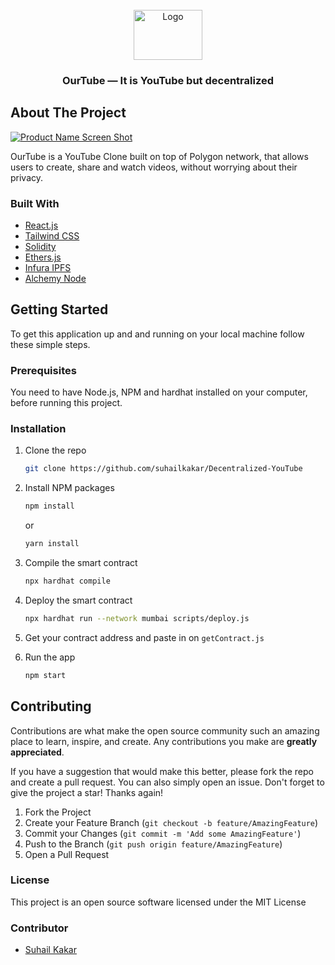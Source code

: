 

<div id="top"></div>

<br />
<div align="center">
  <a href="https://github.com/suhailkakar/Decentralized-YouTube">
    <img src="logo.png" alt="Logo" width="110" height="80">
  </a>

<h3 align="center">OurTube — It is YouTube but decentralized</h3>

</div>



## About The Project

[![Product Name Screen Shot][product-screenshot]](https://twitter.com/suhailkakar)

OurTube is a YouTube Clone built on top of Polygon network, that allows users to create, share and watch videos, without worrying about their privacy.



### Built With

* [React.js](https://reactjs.org/)
* [Tailwind CSS](https://tailwindcss.com/)
* [Solidity](https://soliditylang.org/)
* [Ethers.js](https://docs.ethers.io/v5/)
* [Infura IPFS](https://infura.io/product/ipfs)
* [Alchemy Node](https://www.alchemy.com/)



<!-- GETTING STARTED -->
## Getting Started

To get this application up and and running on your local machine follow these simple steps.

### Prerequisites

You need to have Node.js, NPM and hardhat installed on your computer, before running this project. 

### Installation

1. Clone the repo
   ```sh
   git clone https://github.com/suhailkakar/Decentralized-YouTube
   ```
2. Install NPM packages
   ```sh
   npm install
   ```
   or 
   
     ```sh
   yarn install
   ```
3. Compile the smart contract 
	  ```sh
   npx hardhat compile
   ```
3. Deploy the smart contract 
    ```sh 
    npx hardhat run --network mumbai scripts/deploy.js
    ```
4. Get your contract address and paste in on `getContract.js`
3. Run the app
	  ```sh
   npm start
   ```
  

<!-- CONTRIBUTING -->
## Contributing

Contributions are what make the open source community such an amazing place to learn, inspire, and create. Any contributions you make are **greatly appreciated**.

If you have a suggestion that would make this better, please fork the repo and create a pull request. You can also simply open an issue. 
Don't forget to give the project a star! Thanks again!

1. Fork the Project
2. Create your Feature Branch (`git checkout -b feature/AmazingFeature`)
3. Commit your Changes (`git commit -m 'Add some AmazingFeature'`)
4. Push to the Branch (`git push origin feature/AmazingFeature`)
5. Open a Pull Request


### License

This project is an open source software licensed under the MIT License

### Contributor

* [Suhail Kakar](https://twitter.com/suhailkakar)


[product-screenshot]: screenshot.png

